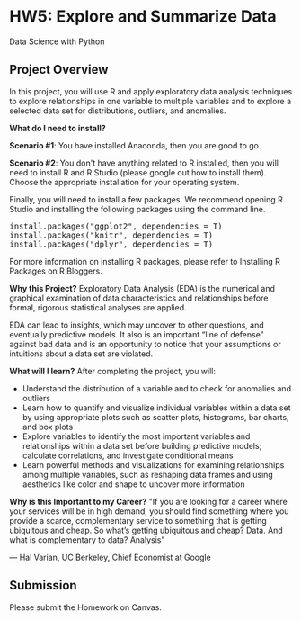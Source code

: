 # HW5: Explore and Summarize Data
Data Science with Python

## Project Overview
In this project, you will use R and apply exploratory data analysis techniques to explore relationships in one variable to multiple variables and to explore a selected data set for distributions, outliers, and anomalies.

**What do I need to install?**

**Scenario #1**: You have installed Anaconda, then you are good to go.

**Scenario #2**: You don't have anything related to R installed, then you will need to install R and R Studio (please google out how to install them). Choose the appropriate installation for your operating system.

Finally, you will need to install a few packages. We recommend opening R Studio and installing the following packages using the command line.

<pre>
install.packages("ggplot2", dependencies = T) 
install.packages("knitr", dependencies = T)
install.packages("dplyr", dependencies = T)
</pre>

For more information on installing R packages, please refer to Installing R Packages on R Bloggers.

**Why this Project?**
Exploratory Data Analysis (EDA) is the numerical and graphical examination of data characteristics and relationships before formal, rigorous statistical analyses are applied.

EDA can lead to insights, which may uncover to other questions, and eventually predictive models. It also is an important “line of defense” against bad data and is an opportunity to notice that your assumptions or intuitions about a data set are violated.

**What will I learn?**
After completing the project, you will:

- Understand the distribution of a variable and to check for anomalies and outliers
- Learn how to quantify and visualize individual variables within a data set by using appropriate plots such as scatter plots, histograms, bar charts, and box plots
- Explore variables to identify the most important variables and relationships within a data set before building predictive models; calculate correlations, and investigate conditional means
- Learn powerful methods and visualizations for examining relationships among multiple variables, such as reshaping data frames and using aesthetics like color and shape to uncover more information

**Why is this Important to my Career?**
"If you are looking for a career where your services will be in high demand, you should find something where you provide a scarce, complementary service to something that is getting ubiquitous and cheap. So what’s getting ubiquitous and cheap? Data. And what is complementary to data? Analysis"

— Hal Varian, UC Berkeley, Chief Economist at Google

## Submission
Please submit the Homework on Canvas.
